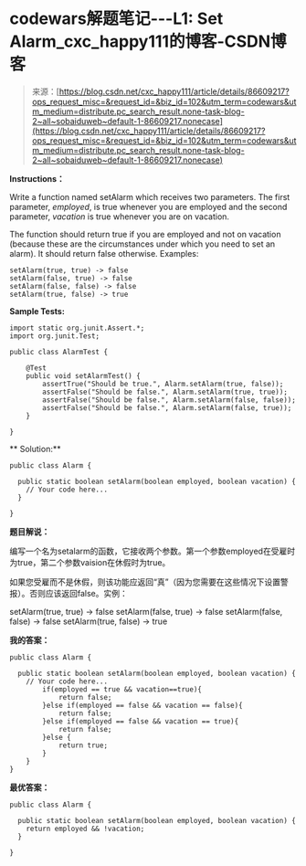 <!--yml
category: codewars
date: 2022-08-13 11:46:14
-->

# codewars解题笔记---L1: Set Alarm_cxc_happy111的博客-CSDN博客

> 来源：[https://blog.csdn.net/cxc_happy111/article/details/86609217?ops_request_misc=&request_id=&biz_id=102&utm_term=codewars&utm_medium=distribute.pc_search_result.none-task-blog-2~all~sobaiduweb~default-1-86609217.nonecase](https://blog.csdn.net/cxc_happy111/article/details/86609217?ops_request_misc=&request_id=&biz_id=102&utm_term=codewars&utm_medium=distribute.pc_search_result.none-task-blog-2~all~sobaiduweb~default-1-86609217.nonecase)

**Instructions：**

Write a function named setAlarm which receives two parameters. The first parameter, *employed*, is true whenever you are employed and the second parameter, *vacation* is true whenever you are on vacation.

The function should return true if you are employed and not on vacation (because these are the circumstances under which you need to set an alarm). It should return false otherwise. Examples:

```
setAlarm(true, true) -> false
setAlarm(false, true) -> false
setAlarm(false, false) -> false
setAlarm(true, false) -> true
```

**Sample Tests:**

```
import static org.junit.Assert.*;
import org.junit.Test;

public class AlarmTest {

	@Test
	public void setAlarmTest() {
		assertTrue("Should be true.", Alarm.setAlarm(true, false));
		assertFalse("Should be false.", Alarm.setAlarm(true, true));
		assertFalse("Should be false.", Alarm.setAlarm(false, false));
		assertFalse("Should be false.", Alarm.setAlarm(false, true));
	}

}
```

** Solution:**

```
public class Alarm {

  public static boolean setAlarm(boolean employed, boolean vacation) {
    // Your code here...
  }

}
```

**题目解说：**

编写一个名为setalarm的函数，它接收两个参数。第一个参数employed在受雇时为true，第二个参数vaision在休假时为true。

如果您受雇而不是休假，则该功能应返回“真”（因为您需要在这些情况下设置警报）。否则应该返回false。实例：

setAlarm(true, true) -> false
setAlarm(false, true) -> false
setAlarm(false, false) -> false
setAlarm(true, false) -> true

**我的答案：**

```
public class Alarm {

  public static boolean setAlarm(boolean employed, boolean vacation) {
    // Your code here...
        if(employed == true && vacation==true){
            return false;
        }else if(employed == false && vacation == false){
            return false;
        }else if(employed == false && vacation == true){
            return false;
        }else {
            return true;
        }
    }
}
```

**最优答案：**

```
public class Alarm {

  public static boolean setAlarm(boolean employed, boolean vacation) {
    return employed && !vacation;
  }

}
```